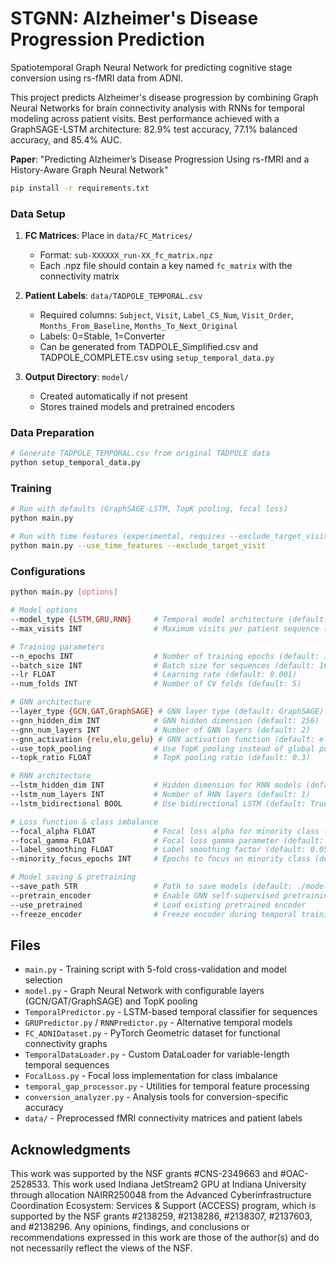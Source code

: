 # STGNN: Alzheimer's Disease Progression Prediction

Spatiotemporal Graph Neural Network for predicting cognitive stage conversion using rs-fMRI data from ADNI.

This project predicts Alzheimer's disease progression by combining Graph Neural Networks for brain connectivity analysis with RNNs for temporal modeling across patient visits. Best performance achieved with a GraphSAGE-LSTM architecture: 82.9% test accuracy, 77.1% balanced accuracy, and 85.4% AUC.

**Paper**: "Predicting Alzheimer’s Disease Progression Using rs-fMRI and a History-Aware Graph Neural Network"

```bash
pip install -r requirements.txt
```

### Data Setup
1. **FC Matrices**: Place in `data/FC_Matrices/`
   - Format: `sub-XXXXXX_run-XX_fc_matrix.npz`
   - Each .npz file should contain a key named `fc_matrix` with the connectivity matrix

2. **Patient Labels**: `data/TADPOLE_TEMPORAL.csv`
   - Required columns: `Subject`, `Visit`, `Label_CS_Num`, `Visit_Order`, `Months_From_Baseline`, `Months_To_Next_Original`
   - Labels: 0=Stable, 1=Converter
   - Can be generated from TADPOLE_Simplified.csv and TADPOLE_COMPLETE.csv using `setup_temporal_data.py`

3. **Output Directory**: `model/` 
   - Created automatically if not present
   - Stores trained models and pretrained encoders

### Data Preparation
```bash
# Generate TADPOLE_TEMPORAL.csv from original TADPOLE data
python setup_temporal_data.py
```

### Training
```bash
# Run with defaults (GraphSAGE-LSTM, TopK pooling, focal loss)
python main.py

# Run with time features (experimental, requires --exclude_target_visit)
python main.py --use_time_features --exclude_target_visit
```

### Configurations
```bash
python main.py [options]

# Model options
--model_type {LSTM,GRU,RNN}     # Temporal model architecture (default: LSTM)
--max_visits INT                # Maximum visits per patient sequence (default: 10)

# Training parameters  
--n_epochs INT                  # Number of training epochs (default: 100)
--batch_size INT                # Batch size for sequences (default: 16)
--lr FLOAT                      # Learning rate (default: 0.001)
--num_folds INT                 # Number of CV folds (default: 5)

# GNN architecture
--layer_type {GCN,GAT,GraphSAGE} # GNN layer type (default: GraphSAGE)
--gnn_hidden_dim INT            # GNN hidden dimension (default: 256)
--gnn_num_layers INT            # Number of GNN layers (default: 2)
--gnn_activation {relu,elu,gelu} # GNN activation function (default: elu)
--use_topk_pooling              # Use TopK pooling instead of global pooling
--topk_ratio FLOAT              # TopK pooling ratio (default: 0.3)

# RNN architecture
--lstm_hidden_dim INT           # Hidden dimension for RNN models (default: 64)
--lstm_num_layers INT           # Number of RNN layers (default: 1)
--lstm_bidirectional BOOL       # Use bidirectional LSTM (default: True)

# Loss function & class imbalance
--focal_alpha FLOAT             # Focal loss alpha for minority class (default: 0.90)
--focal_gamma FLOAT             # Focal loss gamma parameter (default: 3.0)
--label_smoothing FLOAT         # Label smoothing factor (default: 0.05)
--minority_focus_epochs INT     # Epochs to focus on minority class (default: 20)

# Model saving & pretraining
--save_path STR                 # Path to save models (default: ./model/)
--pretrain_encoder              # Enable GNN self-supervised pretraining
--use_pretrained                # Load existing pretrained encoder
--freeze_encoder                # Freeze encoder during temporal training
```

## Files
- `main.py` - Training script with 5-fold cross-validation and model selection
- `model.py` - Graph Neural Network with configurable layers (GCN/GAT/GraphSAGE) and TopK pooling
- `TemporalPredictor.py` - LSTM-based temporal classifier for sequences
- `GRUPredictor.py` / `RNNPredictor.py` - Alternative temporal models
- `FC_ADNIDataset.py` - PyTorch Geometric dataset for functional connectivity graphs
- `TemporalDataLoader.py` - Custom DataLoader for variable-length temporal sequences
- `FocalLoss.py` - Focal loss implementation for class imbalance
- `temporal_gap_processor.py` - Utilities for temporal feature processing
- `conversion_analyzer.py` - Analysis tools for conversion-specific accuracy
- `data/` - Preprocessed fMRI connectivity matrices and patient labels

## Acknowledgments
This work was supported by the NSF grants #CNS-2349663 and #OAC-2528533. This work used Indiana JetStream2 GPU at Indiana University through allocation NAIRR250048 from the Advanced Cyberinfrastructure Coordination Ecosystem: Services & Support (ACCESS) program, which is supported by the NSF grants #2138259, #2138286, #2138307, #2137603, and #2138296. Any opinions, findings, and conclusions or recommendations expressed in this work are those of the author(s) and do not necessarily reflect the views of the NSF.
